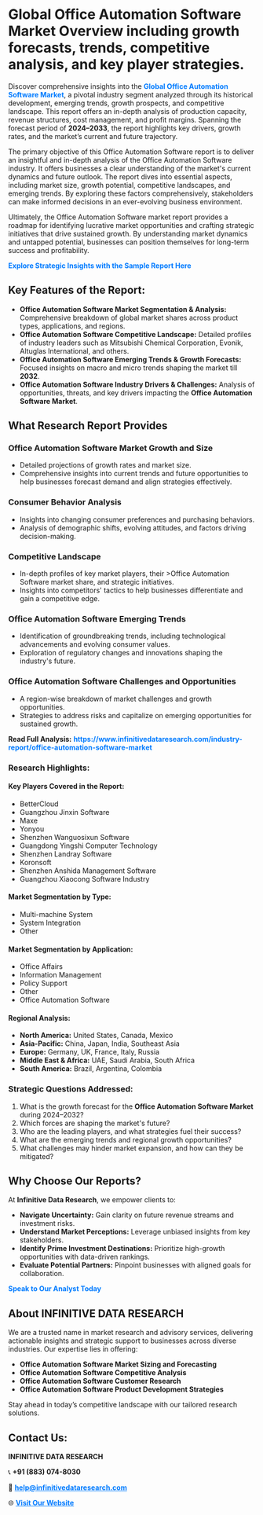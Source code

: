 <h1>Global Office Automation Software Market Overview including growth forecasts, trends, competitive analysis, and key player strategies.</h1>
<p>
Discover comprehensive insights into the 
<a href="https://www.infinitivedataresearch.com/industry-report/office-automation-software-market" rel="dofollow" style="color: #007BFF; text-decoration: none;"><strong>Global Office Automation Software Market</strong></a>, a pivotal industry segment analyzed through its historical development, emerging trends, growth prospects, and competitive landscape. This report offers an in-depth analysis of production capacity, revenue structures, cost management, and profit margins. Spanning the forecast period of <strong>2024–2033</strong>, the report highlights key drivers, growth rates, and the market’s current and future trajectory.
</p>
<p>
The primary objective of this Office Automation Software report is to deliver an insightful and in-depth analysis of the Office Automation Software industry. It offers businesses a clear understanding of the market's current dynamics and future outlook. The report dives into essential aspects, including market size, growth potential, competitive landscapes, and emerging trends. By exploring these factors comprehensively, stakeholders can make informed decisions in an ever-evolving business environment.
</p>
<p>
Ultimately, the Office Automation Software market report provides a roadmap for identifying lucrative market opportunities and crafting strategic initiatives that drive sustained growth. By understanding market dynamics and untapped potential, businesses can position themselves for long-term success and profitability.
</p>
<p>
<a href="https://www.infinitivedataresearch.com/request-sample/reportId=103448" style="color: #007BFF; text-decoration: none;"><strong>Explore Strategic Insights with the Sample Report Here</strong></a>
</p>

<h2>Key Features of the Report:</h2>
<ul>
<li><strong>Office Automation Software Market Segmentation & Analysis:</strong> Comprehensive breakdown of global market shares across product types, applications, and regions.</li>
<li><strong>Office Automation Software Competitive Landscape:</strong> Detailed profiles of industry leaders such as Mitsubishi Chemical Corporation, Evonik, Altuglas International, and others.</li>
<li><strong>Office Automation Software Emerging Trends & Growth Forecasts:</strong> Focused insights on macro and micro trends shaping the market till <strong>2032</strong>.</li>
<li><strong>Office Automation Software Industry Drivers & Challenges:</strong> Analysis of opportunities, threats, and key drivers impacting the <strong>Office Automation Software Market</strong>.</li>
</ul>

<h2>What Research Report Provides</h2>
<h3>Office Automation Software Market Growth and Size</h3>
<ul>
<li>Detailed projections of growth rates and market size.</li>
<li>Comprehensive insights into current trends and future opportunities to help businesses forecast demand and align strategies effectively.</li>
</ul>

<h3>Consumer Behavior Analysis</h3>
<ul>
<li>Insights into changing consumer preferences and purchasing behaviors.</li>
<li>Analysis of demographic shifts, evolving attitudes, and factors driving decision-making.</li>
</ul>

<h3>Competitive Landscape</h3>
<ul>
<li>In-depth profiles of key market players, their >Office Automation Software market share, and strategic initiatives.</li>
<li>Insights into competitors' tactics to help businesses differentiate and gain a competitive edge.</li>
</ul>

<h3>Office Automation Software Emerging Trends</h3>
<ul>
<li>Identification of groundbreaking trends, including technological advancements and evolving consumer values.</li>
<li>Exploration of regulatory changes and innovations shaping the industry's future.</li>
</ul>

<h3>Office Automation Software Challenges and Opportunities</h3>
<ul>
<li>A region-wise breakdown of market challenges and growth opportunities.</li>
<li>Strategies to address risks and capitalize on emerging opportunities for sustained growth.</li>
</ul>
<p><strong>Read Full Analysis:</strong> <a href="https://www.infinitivedataresearch.com/industry-report/office-automation-software-market" rel="dofollow" style="color: #007BFF; text-decoration: none;"><strong>https://www.infinitivedataresearch.com/industry-report/office-automation-software-market</strong></a></p>
<h3>Research Highlights:</h3>
<h4>Key Players Covered in the Report:</h4>
<ul><li>BetterCloud</li><li>Guangzhou Jinxin Software</li><li>Maxe</li><li>Yonyou</li><li>Shenzhen Wanguosixun Software</li><li>Guangdong Yingshi Computer Technology</li><li>Shenzhen Landray Software</li><li>Koronsoft</li><li>Shenzhen Anshida Management Software</li><li>Guangzhou Xiaocong Software Industry</li></ul>
<h4>Market Segmentation by Type:</h4>
<ul><li>Multi-machine System</li><li>System Integration</li><li>Other</li></ul>
<h4>Market Segmentation by Application:</h4>
<ul><li>Office Affairs</li><li>Information Management</li><li>Policy Support</li><li>Other</li><li>Office Automation Software</li></ul>

<h4>Regional Analysis:</h4>
<ul>
<li><strong>North America:</strong> United States, Canada, Mexico</li>
<li><strong>Asia-Pacific:</strong> China, Japan, India, Southeast Asia</li>
<li><strong>Europe:</strong> Germany, UK, France, Italy, Russia</li>
<li><strong>Middle East & Africa:</strong> UAE, Saudi Arabia, South Africa</li>
<li><strong>South America:</strong> Brazil, Argentina, Colombia</li>
</ul>

<h3>Strategic Questions Addressed:</h3>
<ol>
<li>What is the growth forecast for the <strong>Office Automation Software Market</strong> during 2024–2032?</li>
<li>Which forces are shaping the market's future?</li>
<li>Who are the leading players, and what strategies fuel their success?</li>
<li>What are the emerging trends and regional growth opportunities?</li>
<li>What challenges may hinder market expansion, and how can they be mitigated?</li>
</ol>

<h2>Why Choose Our Reports?</h2>
<p>At <strong>Infinitive Data Research</strong>, we empower clients to:</p>
<ul>
<li><strong>Navigate Uncertainty:</strong> Gain clarity on future revenue streams and investment risks.</li>
<li><strong>Understand Market Perceptions:</strong> Leverage unbiased insights from key stakeholders.</li>
<li><strong>Identify Prime Investment Destinations:</strong> Prioritize high-growth opportunities with data-driven rankings.</li>
<li><strong>Evaluate Potential Partners:</strong> Pinpoint businesses with aligned goals for collaboration.</li>
</ul>
<p><a href="https://www.infinitivedataresearch.com/industry-report/office-automation-software-market" rel="dofollow" style="color: #007BFF; text-decoration: none;"><strong>Speak to Our Analyst Today</strong></a></p>

<h2>About INFINITIVE DATA RESEARCH</h2>
<p>We are a trusted name in market research and advisory services, delivering actionable insights and strategic support to businesses across diverse industries. Our expertise lies in offering:</p>
<ul>
<li><strong>Office Automation Software Market Sizing and Forecasting</strong></li>
<li><strong>Office Automation Software Competitive Analysis</strong></li>
<li><strong>Office Automation Software Customer Research</strong></li>
<li><strong>Office Automation Software Product Development Strategies</strong></li>
</ul>
<p>Stay ahead in today’s competitive landscape with our tailored research solutions.</p>

<h2>Contact Us:</h2>
<p><strong>INFINITIVE DATA RESEARCH</strong></p>
<p>📞 <strong>+91 (883) 074-8030</strong></p>
<p>📧 <strong><a href="mailto:help@infinitivedataresearch.com" style="color: #007BFF;">help@infinitivedataresearch.com</a></strong></p>
<p>🌐 <strong><a href="https://www.infinitivedataresearch.com" rel="dofollow" style="color: #007BFF;">Visit Our Website</a></strong></p>